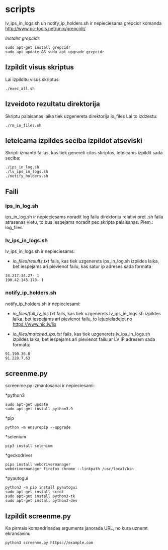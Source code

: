 # scripts

lv_ips_in_logs.sh un notify_ip_holders.sh ir nepieciesama grepcidr komanda
http://www.pc-tools.net/unix/grepcidr/

*Instalet grepcidr*:
```
sudo apt-get install grepcidr
sudo apt update && sudo apt upgrade grepcidr
```

## Izpildit visus skriptus
Lai izpilditu visus skriptus:
```
./exec_all.sh
```

## Izveidoto rezultatu direktorija
Skriptu palaisanas laika tiek uzgenereta direktorija io_files
Lai to izdzestu:
```
./rm_io_files.sh
```


## Ieteicama izpildes seciba izpildot atseviski
Skripti izmanto failus, kas tiek genereti citos skriptos, ieteicams izpildit sada seciba:
```
./ips_in_log.sh
./lv_ips_in_logs.sh
./notify_holders.sh
```

## Faili

### ips_in_log.sh
ips_in_log.sh ir nepieciesams noradit log failu direktoriju relativi pret .sh faila atrasanas vietu, to bus iespejams noradit pec skripta palaisanas. 
Piem.: log_files

### lv_ips_in_logs.sh
lv_ips_in_logs.sh ir nepieciesams:

* *io_files/results.txt* fails, kas tiek uzgenerets ips_in_log.sh izpildes laika, bet iespejams ari pievienot failu, kas satur ip adreses sada formata

```
34.217.34.27- 1
190.42.145.178- 1
```

### notify_ip_holders.sh
notify_ip_holders.sh ir nepieciesami:

* *io_files/full_lv_ips.txt* fails, kas tiek uzgenerets lv_ips_in_logs.sh izpildes laika, bet iespejams ari pievienot failu, to lejupieladejot no https://www.nic.lv/lix


* *io_files/matched_ips.txt* fails, kas tiek uzgenerets lv_ips_in_logs.sh izpildes laika, bet iespejams ari pievienot failu ar LV IP adresem sada formata:

```
91.190.36.8
91.228.7.63
```

## screenme.py
screenme.py izmantosanai ir nepieciesami:

*python3
```
sudo apt-get update
sudo apt-get install python3.9
```

*pip
```
python -m ensurepip --upgrade
```

*selenium
```
pip3 install selenium
```

*geckodriver
```
pips install webdrivermanager
webdrivermanager firefox chrome --linkpath /usr/local/bin
```

*pyautogui
```
python3 -m pip install pyautogui
sudo apt-get install scrot
sudo apt-get install python3-tk
sudo apt-get install python3-dev
```

## Izpildit screenme.py
Ka pirmais komandrinadas arguments janorada URL, no kura uznemt ekransavinu
```
python3 screenme.py https://example.com
```
